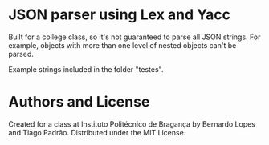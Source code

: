 # JSON parser using Lex and Yacc

Built for a college class, so it's not guaranteed to parse all JSON strings. For example, objects with more than one level of nested objects can't be parsed.

Example strings included in the folder "testes".

# Authors and License

Created for a class at Instituto Politécnico de Bragança by Bernardo Lopes and Tiago Padrão.
Distributed under the MIT License.
